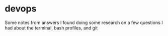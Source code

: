 # devops
Some notes from answers I found doing some research on a few questions I had about the terminal, bash profiles, and git
